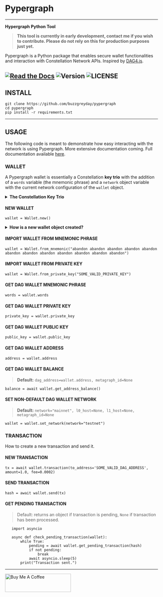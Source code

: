 # Pypergraph
---
**Hypergraph Python Tool**

> **This tool is currently in early development, contact me if you wish to contribute. Please do not rely on this for production purposes just yet.**

Pypergraph is a Python package that enables secure wallet functionalities and interaction with Constellation Network APIs. Inspired by [DAG4.js](https://github.com/StardustCollective/dag4.js).

[![Read the Docs](https://img.shields.io/readthedocs/pypergraph-dag)](https://pypergraph-dag.readthedocs.io)
![Version](https://img.shields.io/badge/version-2025.0.0a7-yellow.svg)
![LICENSE](https://img.shields.io/badge/license-MIT-blue.svg)
---
## INSTALL

```
git clone https://github.com/buzzgreyday/pypergraph
cd pypergraph
pip install -r requirements.txt
```
---
## USAGE

The following code is meant to demonstrate how easy interacting with the network is using Pypergraph. More extensive documentation coming. Full documentation available [here](https://pypergraph-dag.readthedocs.io/en/latest/index.html).

### WALLET

A Pypergraph wallet is essentially a Constellation **key trio** with the addition of a `words` variable (the mnemonic phrase) and a `network` object variable with the current network configuration of the `wallet` object.

<details>
<summary><strong>The Constellation Key Trio</strong></summary>

In the Constellation Network, accounts are composed of a key trio consisting of the private key, public key, and an address.

### Private Key
The private key is a highly confidential piece of information that plays a crucial role in authenticating an address to the network. With the private key, you can execute sensitive actions like signing messages or sending transactions.

### Public Key
The public key serves as a unique identifier for nodes on the network and is derived from the private key. It is crucial for establishing trust relationships between nodes, enabling secure communication, and verifying digital signatures.

### Address
The address is the public-facing component of the Key Trio and represents a public wallet address for receiving payments or other digital transactions. It can be derived from either the private or public key and is widely used for peer-to-peer transactions. Sharing your address with others enables them to send you payments while keeping your private key confidential.

Source: [Accounts and Keys](https://docs.constellationnetwork.io/metagraphs/accounts/)
</details>

#### NEW WALLET
```
wallet = Wallet.new()
```
<details>
<summary><strong>How is a new wallet object created?</strong></summary>

```
from pypergraph.dag_keystore import KeyStore

mnemonic_values = KeyStore.get_mnemonic()
private_key = KeyStore.get_private_key_from_seed(seed=mnemonic_values["seed"])
public_key = KeyStore.get_public_key_from_private_key(private_key)
address = KeyStore.get_dag_address_from_public_key(public_key=public_key)
valid = KeyStore.validate_dag_address(address=address)
if not valid:
    raise ValueError("Wallet :: Not a valid DAG address.")
```

</details>

#### IMPORT WALLET FROM MNEMONIC PHRASE
```
wallet = Wallet.from_mnemonic("abandon abandon abandon abandon abandon abandon abandon abandon abandon abandon abandon abandon")
```

#### IMPORT WALLET FROM PRIVATE KEY
```
wallet = Wallet.from_private_key("SOME_VALID_PRIVATE_KEY")
```

#### GET DAG WALLET MNEMONIC PHRASE
```
words = wallet.words
```

#### GET DAG WALLET PRIVATE KEY
```
private_key = wallet.private_key
```

#### GET DAG WALLET PUBLIC KEY
```
public_key = wallet.public_key
```

#### GET DAG WALLET ADDRESS
```
address = wallet.address
```

#### GET DAG WALLET BALANCE
> **Default:** `dag_address=wallet.address, metagraph_id=None`
```
balance = await wallet.get_address_balance()
```

#### SET NON-DEFAULT DAG WALLET NETWORK
> **Default:** `network="mainnet", l0_host=None, l1_host=None, metagraph_id=None`
```
wallet = wallet.set_network(network="testnet")
```

### TRANSACTION

How to create a new transaction and send it.

#### NEW TRANSACTION
```
tx = await wallet.transaction(to_address='SOME_VALID_DAG_ADDRESS', amount=1.0, fee=0.0002)
```

#### SEND TRANSACTION
```
hash = await wallet.send(tx)
```

#### GET PENDING TRANSACTION
> Default: returns an object if transaction is pending, `None` if transaction has been processed.
```
   import asyncio

   async def check_pending_transaction(wallet):
       while True:
           pending = await wallet.get_pending_transaction(hash)
           if not pending:
               break
           await asyncio.sleep(5)
       print("Transaction sent.")
```
---
<a href="https://www.buymeacoffee.com/buzzgreyday" target="_blank"><img src="https://cdn.buymeacoffee.com/buttons/v2/default-yellow.png" alt="Buy Me A Coffee" style="height: 60px !important;width: 217px !important;" ></a>
